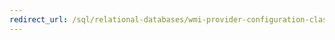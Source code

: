 ```yaml
---
redirect_url: /sql/relational-databases/wmi-provider-configuration-classes/servernetworkprotocol-class/enabled-property-servernetworkprotocol-class
---
```

